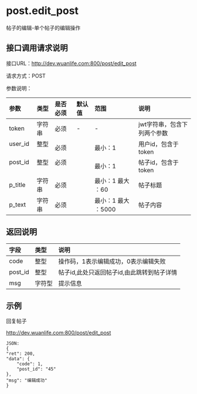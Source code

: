 # post.edit_post

帖子的编辑-单个帖子的编辑操作

## 接口调用请求说明

接口URL：http://dev.wuanlife.com:800/post/edit_post

请求方式：POST

参数说明：

|参数    |类型  |是否必须    |默认值    |范围             |说明|
|:--|:--|:--|:--|:--|:--|
|token|字符串|必须|-|-|jwt字符串，包含下列两个参数|
|user_id    |整型   |必须    |           |最小：1     |用户id，包含于token|
|post_id    |整型   |必须         |      |最小：1     |帖子id，包含于token|
|p_title|字符串 | 必须 | |最小：1 最大 ：60|帖子标题|
|p_text| 字符串 | 必须| |最小：1 最大 ：5000| 帖子内容|

## 返回说明

|字段    |        类型   |      说明|
|:--|:--|:--|
|code    |            整型      |  操作码，1表示编辑成功，0表示编辑失败|
|post_id|整型|帖子id,此处只返回帖子id,由此跳转到帖子详情|
|msg|字符型|提示信息|

## 示例

回复帖子

http://dev.wuanlife.com:800/post/edit_post

    JSON:
    {
	"ret": 200,
	"data": {
		"code": 1,
		"post_id": "45"
	},
	"msg": "编辑成功"
    }
